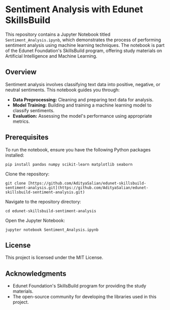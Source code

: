 # Sentiment Analysis with Edunet SkillsBuild

This repository contains a Jupyter Notebook titled `Sentiment_Analysis.ipynb`, which demonstrates the process of performing sentiment analysis using machine learning techniques. The notebook is part of the Edunet Foundation's SkillsBuild program, offering study materials on Artificial Intelligence and Machine Learning.

## Overview

Sentiment analysis involves classifying text data into positive, negative, or neutral sentiments. This notebook guides you through:

- **Data Preprocessing:** Cleaning and preparing text data for analysis.
- **Model Training:** Building and training a machine learning model to classify sentiments.
- **Evaluation:** Assessing the model's performance using appropriate metrics.

## Prerequisites

To run the notebook, ensure you have the following Python packages installed:

```
pip install pandas numpy scikit-learn matplotlib seaborn
```


Clone the repository:
```
git clone [https://github.com/AdityaSalian/edunet-skillsbuild-sentiment-analysis.git](https://github.com/AdityaSalian/edunet-skillsbuild-sentiment-analysis.git)
```

Navigate to the repository directory:
```
cd edunet-skillsbuild-sentiment-analysis
```

Open the Jupyter Notebook:
```
jupyter notebook Sentiment_Analysis.ipynb
```

## License

This project is licensed under the MIT License.

## Acknowledgments

*   Edunet Foundation's SkillsBuild program for providing the study materials.
*   The open-source community for developing the libraries used in this project.
